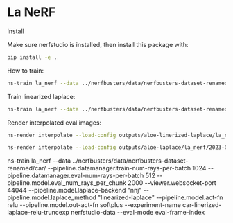# La NeRF

Install

Make sure nerfstudio is installed, then install this package with:
```bash
pip install -e .
```

How to train:
```bash
ns-train la_nerf --data ../nerfbusters/data/nerfbusters-dataset-renamed/car/  --pipeline.datamanager.train-num-rays-per-batch 2048 --pipeline.datamanager.eval-num-rays-per-batch 2048 --pipeline.model.eval_num_rays_per_chunk 2000 --viewer.websocket-port 44041  --pipeline.model.laplace-backend "nnj" --pipeline.model.laplace_method "laplace" --experiment-name car-laplace nerfstudio-data --eval-mode eval-frame-index
```


Train linearized laplace:

```bash
ns-train la_nerf --data ../nerfbusters/data/nerfbusters-dataset-renamed/car/ --pipeline.datamanager.train-num-rays-per-batch 1024 --pipeline.datamanager.eval-num-rays-per-batch 512 --pipeline.model.eval_num_rays_per_chunk 2000 --viewer.websocket-port 44042  --pipeline.model.laplace-backend "nnj" --pipeline.model.laplace_method "linearized-laplace" --experiment-name car-linerized-laplace nerfstudio-data --eval-mode eval-frame-index 
```


Render interpolated eval images:
```bash
ns-render interpolate --load-config outputs/aloe-linerized-laplace/la_nerf/2023-07-25_083658/config.yml --output-path renders/linerized-laplace  --downscale-factor 2.0 --eval-num-rays-per-chunk 2000 --pose-source eval --interpolation-steps 1 --output-format images --rendered-output-names rgb depth rgb_mu rgb_sigma density_sigma

ns-render interpolate --load-config outputs/aloe-laplace/la_nerf/2023-07-25_083917/config.yml --output-path renders/laplace  --downscale-factor 2.0 --eval-num-rays-per-chunk 2000 --pose-source eval --interpolation-steps 1 --output-format images --rendered-output-names rgb depth rgb_mu rgb_sigma density_sigma

```


ns-train la_nerf --data ../nerfbusters/data/nerfbusters-dataset-renamed/car/ --pipeline.datamanager.train-num-rays-per-batch 1024 --pipeline.datamanager.eval-num-rays-per-batch 512 --pipeline.model.eval_num_rays_per_chunk 2000 --viewer.websocket-port 44044  --pipeline.model.laplace-backend "nnj" --pipeline.model.laplace_method "linearized-laplace" --pipeline.model.act-fn relu --pipeline.model.out-act-fn softplus --experiment-name car-linerized-laplace-relu-truncexp nerfstudio-data --eval-mode eval-frame-index